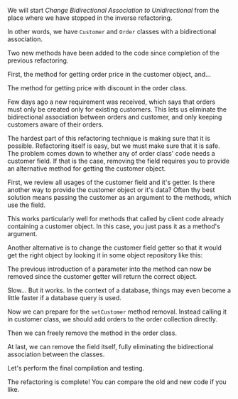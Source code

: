 We will start <i>Change Bidirectional Association to Unidirectional</i> from the place where we have stopped in the inverse refactoring.

In other words, we have <code>Customer</code> and <code>Order</code> classes with a bidirectional association.

Two new methods have been added to the code since completion of the previous refactoring.

First, the method for getting order price in the customer object, and...

The method for getting price with discount in the order class.

Few days ago a new requirement was received, which says that orders must only be created only for existing customers. This lets us eliminate the bidirectional association between orders and customer, and only keeping customers aware of their orders.

The hardest part of this refactoring technique is making sure that it is possible. Refactoring itself is easy, but we must make sure that it is safe. The problem comes down to whether any of order class' code needs a customer field. If that is the case, removing the field requires you to provide an alternative method for getting the customer object.

First, we review all usages of the customer field and it's getter. Is there another way to provide the customer object or it's data? Often thу best solution means passing the customer as an argument to the methods, which use the field.

This works particularly well for methods that called by client code already containing a customer object. In this case, you just pass it as a method's argument.

Another alternative is to change the customer field getter so that it would get the right object by looking it in some object repository like this:

The previous introduction of a parameter into the method can now be removed since the customer getter will return the correct object.

Slow… But it works. In the context of a database, things may even become a little faster if a database query is used.

Now we can prepare for the <code>setCustomer</code> method removal. Instead calling it in customer class, we should add orders to the order collection directly.

Then we can freely remove the method in the order class.

At last, we can remove the field itself, fully eliminating the bidirectional association between the classes.

Let's perform the final compilation and testing.

The refactoring is complete! You can compare the old and new code if you like.
